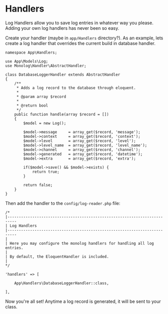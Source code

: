 # Handlers

Log Handlers allow you to save log entries in whatever way you please. Adding your own log handlers has never been so easy.

Create your handler (maybe in `app/Handlers` directory?). As an example, lets create a log handler that overrides
the current build in database handler.

    namespace App\Handlers;
    
    use App\Models\Log;
    use Monolog\Handler\AbstractHandler;
    
    class DatabaseLoggerHandler extends AbstractHandler
    {
        /**
         * Adds a log record to the database through eloquent.
         *
         * @param array $record
         *
         * @return bool
         */
        public function handle(array $record = [])
        {
            $model = new Log();
    
            $model->message     = array_get($record, 'message');
            $model->context     = array_get($record, 'context');
            $model->level       = array_get($record, 'level');
            $model->level_name  = array_get($record, 'level_name');
            $model->channel     = array_get($record, 'channel');
            $model->generated   = array_get($record, 'datetime');
            $model->extra       = array_get($record, 'extra');
    
            if($model->save() && $model->exists) {
                return true;
            }
    
            return false;
        }
    }

Then add the handler to the `config/log-reader.php` file:

    /*
    |--------------------------------------------------------------------------
    | Log Handlers
    |--------------------------------------------------------------------------
    |
    | Here you may configure the monolog handlers for handling all log entries.
    |
    | By default, the EloquentHandler is included.
    |
    */

    'handlers' => [
        
        App\Handlers\DatabaseLoggerHandler::class,

    ],
   
Now you're all set! Anytime a log record is generated, it will be sent to your class.

